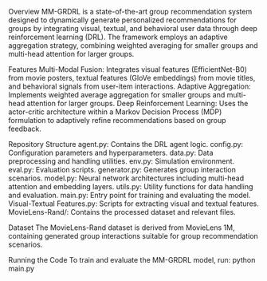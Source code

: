 Overview
MM-GRDRL is a state-of-the-art group recommendation system designed to dynamically generate personalized recommendations for groups by integrating visual, textual, and behavioral user data through deep reinforcement learning (DRL). 
The framework employs an adaptive aggregation strategy, combining weighted averaging for smaller groups and multi-head attention for larger groups.

Features
Multi-Modal Fusion: Integrates visual features (EfficientNet-B0) from movie posters, textual features (GloVe embeddings) from movie titles, and behavioral signals from user-item interactions.
Adaptive Aggregation: Implements weighted average aggregation for smaller groups and multi-head attention for larger groups.
Deep Reinforcement Learning: Uses the actor-critic architecture within a Markov Decision Process (MDP) formulation to adaptively refine recommendations based on group feedback.

Repository Structure
agent.py: Contains the DRL agent logic.
config.py: Configuration parameters and hyperparameters.
data.py: Data preprocessing and handling utilities.
env.py: Simulation environment.
eval.py: Evaluation scripts.
generator.py: Generates group interaction scenarios.
model.py: Neural network architectures including multi-head attention and embedding layers.
utils.py: Utility functions for data handling and evaluation.
main.py: Entry point for training and evaluating the model.
Visual-Textual Features.py: Scripts for extracting visual and textual features.
MovieLens-Rand/: Contains the processed dataset and relevant files.

Dataset
The MovieLens-Rand dataset is derived from MovieLens 1M, containing generated group interactions suitable for group recommendation scenarios.

Running the Code
To train and evaluate the MM-GRDRL model, run:
python main.py

